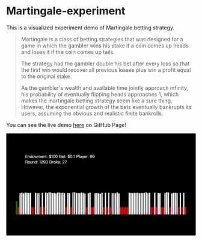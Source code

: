 # Martingale-experiment

This is a visualized experiment demo of Martingale betting strategy.

> Martingale is a class of betting strategies that was designed for a game in which the gambler wins his stake if a coin comes up heads and loses it if the coin comes up tails. 
>
> The strategy had the gambler double his bet after every loss so that the first win would recover all previous losses plus win a profit equal to the original stake.
>
> As the gambler's wealth and available time jointly approach infinity, his probability of eventually flipping heads approaches 1, which makes the martingale betting strategy seem like a sure thing. However, the exponential growth of the bets eventually bankrupts its users, assuming the obvious and realistic finite bankrolls.

You can see the live demo [here](https://hcwxd.github.io/Martingale-experiment/index.html) on GitHub Page!

![Demo Screenshot](https://github.com/HcwXd/Martingale-experiment/blob/master/Demo%20Screenshot.png?raw=true)

